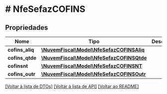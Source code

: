 # # NfeSefazCOFINS

## Propriedades

Nome | Tipo | Descrição | Comentários
------------ | ------------- | ------------- | -------------
**cofins_aliq** | [**\NuvemFiscal\Model\NfeSefazCOFINSAliq**](NfeSefazCOFINSAliq.md) |  | [optional]
**cofins_qtde** | [**\NuvemFiscal\Model\NfeSefazCOFINSQtde**](NfeSefazCOFINSQtde.md) |  | [optional]
**cofinsnt** | [**\NuvemFiscal\Model\NfeSefazCOFINSNT**](NfeSefazCOFINSNT.md) |  | [optional]
**cofins_outr** | [**\NuvemFiscal\Model\NfeSefazCOFINSOutr**](NfeSefazCOFINSOutr.md) |  | [optional]

[[Voltar à lista de DTOs]](../../README.md#models) [[Voltar à lista de API]](../../README.md#endpoints) [[Voltar ao README]](../../README.md)
